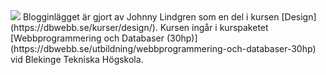 <img src="img/favicon/favicon_40x40.png" class="img-float-left">
Blogginlägget är gjort av Johnny Lindgren som en del i kursen
[Design](https://dbwebb.se/kurser/design/). Kursen ingår i kurspaketet
[Webbprogrammering och Databaser (30hp)](https://dbwebb.se/utbildning/webbprogrammering-och-databaser-30hp)
vid Blekinge Tekniska Högskola.
